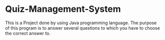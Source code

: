 # Quiz-Management-System
This is a Project done by using Java programming language.
The purpose of this program is to answer several questions to which you have to choose the correct answer to.
